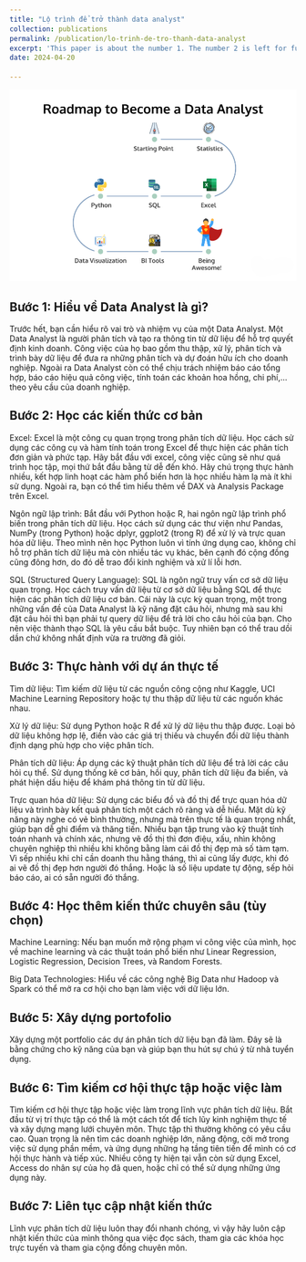 ```yaml
---
title: "Lộ trình để trở thành data analyst"
collection: publications
permalink: /publication/lo-trinh-de-tro-thanh-data-analyst
excerpt: 'This paper is about the number 1. The number 2 is left for future work.'
date: 2024-04-20

---
```



![](images/roadmap-to-become-data-analyst-2.png)


## Bước 1: Hiểu về Data Analyst là gì?
Trước hết, bạn cần hiểu rõ vai trò và nhiệm vụ của một Data Analyst. Một Data Analyst là người phân tích và tạo ra thông tin từ dữ liệu để hỗ trợ quyết định kinh doanh. Công việc của họ bao gồm thu thập, xử lý, phân tích và trình bày dữ liệu để đưa ra những phân tích và dự đoán hữu ích cho doanh nghiệp. Ngoài ra Data Analyst còn có thể chịu trách nhiệm báo cáo tổng hợp, báo cáo hiệu quả công việc, tính toán các khoản hoa hồng, chi phí,... theo yêu cầu của doanh nghiệp.

## Bước 2: Học các kiến thức cơ bản

Excel: Excel là một công cụ quan trọng trong phân tích dữ liệu. Học cách sử dụng các công cụ và hàm tính toán trong Excel để thực hiện các phân tích đơn giản và phức tạp. Hãy bắt đầu với excel, công việc cũng sẽ như quá trình học tập, mọi thứ bắt đầu bằng từ dễ đến khó. Hãy chú trọng thực hành nhiều, kết hợp linh hoạt các hàm phổ biến hơn là học nhiều hàm lạ mà ít khi sử dụng. Ngoài ra, bạn có thể tìm hiểu thêm về DAX và Analysis Package trên Excel.

Ngôn ngữ lập trình: Bắt đầu với Python hoặc R, hai ngôn ngữ lập trình phổ biến trong phân tích dữ liệu. Học cách sử dụng các thư viện như Pandas, NumPy (trong Python) hoặc dplyr, ggplot2 (trong R) để xử lý và trực quan hóa dữ liệu. Theo mình nên học Python luôn vì tính ứng dụng cao, không chỉ hỗ trợ phân tích dữ liệu mà còn nhiều tác vụ khác, bên cạnh đó cộng đồng cũng đông hơn, do đó dễ trao đổi kinh nghiệm và xử lí lỗi hơn.

SQL (Structured Query Language): SQL là ngôn ngữ truy vấn cơ sở dữ liệu quan trọng. Học cách truy vấn dữ liệu từ cơ sở dữ liệu bằng SQL để thực hiện các phân tích dữ liệu cơ bản. Cái này là cực kỳ quan trọng, một trong những vấn đề của Data Analyst là kỹ năng đặt câu hỏi, nhưng mà sau khi đặt câu hỏi thì bạn phải tự query dữ liệu để trả lời cho câu hỏi của bạn. Cho nên việc thành thạo SQL là yêu cầu bắt buộc. Tuy nhiên bạn có thể trau dồi dần chứ không nhất định vừa ra trường đã giỏi.



## Bước 3: Thực hành với dự án thực tế
Tìm dữ liệu: Tìm kiếm dữ liệu từ các nguồn công cộng như Kaggle, UCI Machine Learning Repository hoặc tự thu thập dữ liệu từ các nguồn khác nhau.

Xử lý dữ liệu: Sử dụng Python hoặc R để xử lý dữ liệu thu thập được. Loại bỏ dữ liệu không hợp lệ, điền vào các giá trị thiếu và chuyển đổi dữ liệu thành định dạng phù hợp cho việc phân tích.

Phân tích dữ liệu: Áp dụng các kỹ thuật phân tích dữ liệu để trả lời các câu hỏi cụ thể. Sử dụng thống kê cơ bản, hồi quy, phân tích dữ liệu đa biến, và phát hiện dấu hiệu để khám phá thông tin từ dữ liệu.

Trực quan hóa dữ liệu: Sử dụng các biểu đồ và đồ thị để trực quan hóa dữ liệu và trình bày kết quả phân tích một cách rõ ràng và dễ hiểu. Mặt dù kỹ năng này nghe có vẻ bình thường, nhưng mà trên thực tế là quan trọng nhất, giúp bạn dễ ghi điểm và thăng tiến. Nhiều bạn tập trung vào kỹ thuật tính toán nhanh và chính xác, nhưng vẽ đồ thị thì đơn điệu, xấu, nhìn không chuyên nghiệp thì nhiều khi không bằng làm cái đồ thị đẹp mà số tàm tạm. Vì sếp nhiều khi chỉ cần doanh thu hằng tháng, thì ai cũng lấy được, khi đó ai vẽ đồ thị đẹp hơn người đó thắng. Hoặc là số liệu update tự động, sếp hỏi báo cáo, ai có sẵn người đó thắng.

## Bước 4: Học thêm kiến thức chuyên sâu (tùy chọn)
Machine Learning: Nếu bạn muốn mở rộng phạm vi công việc của mình, học về machine learning và các thuật toán phổ biến như Linear Regression, Logistic Regression, Decision Trees, và Random Forests.

Big Data Technologies: Hiểu về các công nghệ Big Data như Hadoop và Spark có thể mở ra cơ hội cho bạn làm việc với dữ liệu lớn.

## Bước 5: Xây dựng portofolio
Xây dựng một portfolio các dự án phân tích dữ liệu bạn đã làm. Đây sẽ là bằng chứng cho kỹ năng của bạn và giúp bạn thu hút sự chú ý từ nhà tuyển dụng.

## Bước 6: Tìm kiếm cơ hội thực tập hoặc việc làm
Tìm kiếm cơ hội thực tập hoặc việc làm trong lĩnh vực phân tích dữ liệu. Bắt đầu từ vị trí thực tập có thể là một cách tốt để tích lũy kinh nghiệm thực tế và xây dựng mạng lưới chuyên môn.
Thực tập thì thường không có yêu cầu cao. Quan trọng là nên tìm các doanh nghiệp lớn, năng động, cởi mở trong việc sử dụng phần mềm, và ứng dụng những hạ tầng tiên tiến để mình có cơ hội thực hành và tiếp xúc. Nhiều công ty hiện tại vẫn còn sử dụng Excel, Access do nhân sự của họ đã quen, hoặc chỉ có thể sử dụng những ứng dụng này.
## Bước 7: Liên tục cập nhật kiến thức
Lĩnh vực phân tích dữ liệu luôn thay đổi nhanh chóng, vì vậy hãy luôn cập nhật kiến thức của mình thông qua việc đọc sách, tham gia các khóa học trực tuyến và tham gia cộng đồng chuyên môn.






